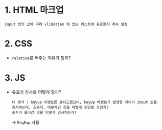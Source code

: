# 1. HTML 마크업

```
input 안의 값에 따라 vlidation 에 있는 리스트에 유효한지 계속 점검
```



# 2. CSS

- `relative`를 써주는 이유가 뭘까?

  

# 3. JS

- 유효성 검사를 어떻게 할까?

  ```
  내 생각 : keyup 이벤트를 쓴다고했으니, keyup 이벤트가 발생할 때마다 input 값을 검사하는데, 소문자, 대문자인 것을 어떻게 판단할 것인가?
  숫자가 들어간 것을 어떻게 검사하는가?
  ```

  => `RegExp` 사용